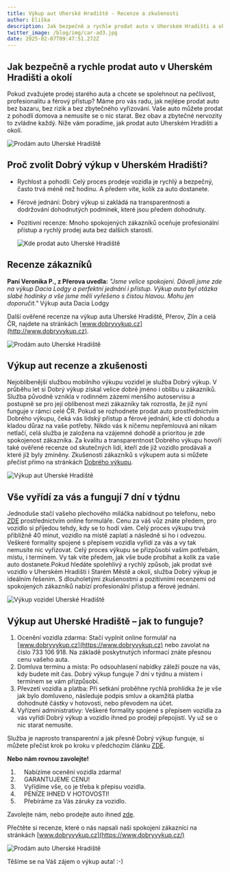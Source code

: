 ```yaml
---
title: Výkup aut Uherské Hradiště - Recenze a zkušenosti
author: Eliška
description: Jak bezpečně a rychle prodat auto v Uherském Hradišti a okolí
twitter_image: /blog/img/car-ad3.jpg
date: 2025-02-07T09:47:51.272Z
---
```

## Jak bezpečně a rychle prodat auto v Uherském Hradišti a okolí



Pokud zvažujete prodej starého auta a chcete se spolehnout na pečlivost, profesionalitu a férový přístup? Máme pro vás radu, jak nejlépe prodat auto bez bazaru, bez rizik a bez zbytečného vyřizování. Vaše auto můžete prodat z pohodlí domova a nemusíte se o nic starat. Bez obav a zbytečné nervozity to zvládne každý. Níže vám poradíme, jak prodat auto Uherském Hradišti a okolí.

![Prodám auto Uherské Hradiště](/blog/img/uh-foto.jpg)

## **Proč zvolit Dobrý výkup v Uherském Hradišti?**

* Rychlost a pohodlí: Celý proces prodeje vozidla je rychlý a bezpečný, často trvá méně než hodinu. A předem víte, kolik za auto dostanete.
* Férové jednání: Dobrý výkup si zakládá na transparentnosti a dodržování dohodnutých podmínek, které jsou předem dohodnuty.
* Pozitivní recenze: Mnoho spokojených zákazníků oceňuje profesionální přístup a rychlý prodej auta bez dalších starostí.

  ![Kde prodat auto Uherské Hradiště](/blog/img/info-icon.png)

## **Recenze zákazníků**

**Paní Veronika P., z Přerova uvedla:** *"Jsme velice spokojeni. Dávali jsme zde na výkup Dacia Lodgy a perfektní jednání i přístup. Výkup auta byl otázka slabé hodinky a vše jsme měli vyřešeno s čistou hlavou. Mohu jen doporučit."* Výkup auta Dacia Lodgy

Další ověřené recenze na výkup auta Uherské Hradiště, Přerov, Zlín a celá ČR, najdete na stránkách [www.dobryvykup.cz](http://www.dobryvykup.cz).

![Prodám auto Uherské Hradiště](/blog/img/klíčky-auto.jpg)

## Výkup aut recenze a zkušenosti

Nejoblíbenější službou mobilního výkupu vozidel je služba Dobrý výkup. V průběhu let si Dobrý výkup získal velice dobré jméno i oblibu u zákazníků. Služba původně vznikla v rodinném zázemí menšího autoservisu a postupně se pro její oblíbenost mezi zákazníky tak rozrostla, že již nyní funguje v rámci celé ČR. Pokud se rozhodnete prodat auto prostřednictvím Dobrého výkupu, čeká vás lidský přístup a férové jednání, kde ctí dohodu a kladou důraz na vaše potřeby. Nikdo vás k ničemu nepřemlouvá ani nikam netlačí, celá služba je založena na vzájemné dohodě a prioritou je zde spokojenost zákazníka. Za kvalitu a transparentnost Dobrého výkupu hovoří také ověřené recenze od skutečných lidí, kteří zde již vozidlo prodávali a které již byly zmíněny. Zkušenosti zákazníků s výkupem auta si můžete přečíst přímo na stránkách [Dobrého výkupu](https://www.dobryvykup.cz/).  

![Výkup aut Uherské Hradiště](/blog/img/investment-5896895_1920.jpg)

## Vše vyřídí za vás a fungují 7 dní v týdnu

Jednoduše stačí vašeho plechového miláčka nabídnout po telefonu, nebo [ZDE](https://www.dobryvykup.cz/) prostřednictvím online formuláře. Cenu za váš vůz znáte předem, pro vozidlo si přijedou tehdy, kdy se to hodí vám. Celý proces výkupu trvá přibližně 40 minut, vozidlo na místě zaplatí a následně si ho i odvezou. Veškeré formality spojené s přepisem vozidla vyřídí za vás a vy tak nemusíte nic vyřizovat. Celý proces výkupu se přizpůsobí vašim potřebám, místu, i termínem. Vy tak víte předem, jak vše bude probíhat a kolik za vaše auto dostanete.Pokud hledáte spolehlivý a rychlý způsob, jak prodat své vozidlo v Uherském Hradišti i Starém Městě a okolí, služba Dobrý výkup je ideálním řešením. S dlouholetými zkušenostmi a pozitivními recenzemi od spokojených zákazníků nabízí profesionální přístup a férové jednání.

![Výkup vozidel Uherské Hradiště](/blog/img/obrázek1.jpg)

## Výkup aut Uherské Hradiště – jak to funguje?

1. Ocenění vozidla zdarma: Stačí vyplnit online formulář na [www.dobryvykup.cz](https://www.dobryvykup.cz) nebo zavolat na číslo 733 106 918. Na základě poskytnutých informací znáte přesnou cenu vašeho auta.
2. Domluva termínu a místa: Po odsouhlasení nabídky záleží pouze na vás, kdy budete mít čas. Dobrý výkup funguje 7 dní v týdnu a místem i termínem se vám přizpůsobí.
3. Převzetí vozidla a platba: Při setkání proběhne rychlá prohlídka že je vše jak bylo domluveno, následuje podpis smluv a okamžitá platba dohodnuté částky v hotovosti, nebo převodem na účet.
4. Vyřízení administrativy: Veškeré formality spojené s přepisem vozidla za vás vyřídí Dobrý výkup a vozidlo ihned po prodeji přepojistí. Vy už se o nic starat nemusíte.

Služba je naprosto transparentní a jak přesně Dobrý výkup funguje, si můžete přečíst krok po kroku v předchozím článku [ZDE](https://www.dobryvykup.cz/blog/2021/09/jak-prob%C3%ADh%C3%A1-samotn%C3%BD-v%C3%BDkup-aut-s-dobr%C3%BDm-v%C3%BDkupem).  

**Nebo nám rovnou zavolejte!**

1.     Nabízíme ocenění vozidla zdarma!
2.     GARANTUJEME CENU!
3.     Vyřídíme vše, co je třeba k přepisu vozidla.
4.     PENÍZE IHNED V HOTOVOSTI!
5.     Přebíráme za Vás záruky za vozidlo.

Zavolejte nám, nebo prodejte auto ihned [zde](https://www.dobryvykup.cz/#bottom).

Přečtěte si recenze, které o nás napsali naši spokojení zákazníci na stránkách [www.dobryvykup.cz](https://www.dobryvykup.cz/)

![Prodám auto Uherské Hradiště](/blog/img/car-ad3.jpg)

Těšíme se na Váš zájem o výkup auta! :-)